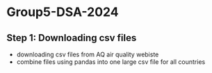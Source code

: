 # Group5-DSA-2024
## Step 1: Downloading csv files
- downloading csv files from AQ air quality webiste
- combine files using pandas into one large csv file for all countries
